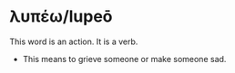 # λυπέω/lupeō
This word is an action. It is a verb.
* This means to grieve someone or make someone sad.
